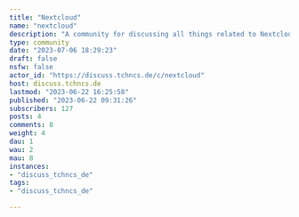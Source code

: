 ```yaml
---
title: "Nextcloud" 
name: "nextcloud"
description: "A community for discussing all things related to Nextcloud.- Federation link: [Search to federate this sub to your instance](/search/q/!nextcloud@discuss.tchncs.de/type/All/sort/TopAll/listing_type/All/community_id/0/creator_id/0/page/1)## Other resources:- Official forum: https://help.nextcloud.com/"
type: community
date: "2023-07-06 18:29:23"
draft: false
nsfw: false
actor_id: "https://discuss.tchncs.de/c/nextcloud"
host: discuss.tchncs.de
lastmod: "2023-06-22 16:25:58"
published: "2023-06-22 09:31:26"
subscribers: 127
posts: 4
comments: 8
weight: 4
dau: 1
wau: 2
mau: 8
instances:
- "discuss_tchncs_de"
tags: 
- "discuss_tchncs_de"

---
```

